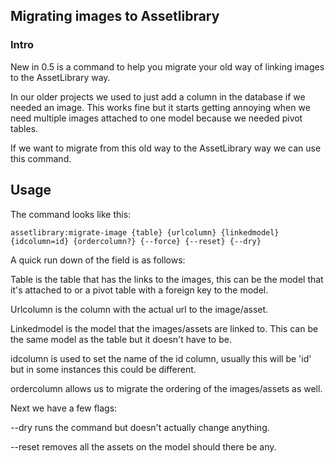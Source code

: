 ## Migrating images to Assetlibrary

### Intro

New in 0.5 is a command to help you migrate your old way of linking images to the AssetLibrary way.

In our older projects we used to just add a column in the database if we needed an image.
This works fine but it starts getting annoying when we need multiple images attached to one model because we needed pivot tables.

If we want to migrate from this old way to the AssetLibrary way we can use this command.

## Usage

The command looks like this:

```assetlibrary:migrate-image {table} {urlcolumn} {linkedmodel} {idcolumn=id} {ordercolumn?} {--force} {--reset} {--dry}```

A quick run down of the field is as follows:

Table is the table that has the links to the images, this can be the model that it's attached to or a pivot table with a foreign key to the model.

Urlcolumn is the column with the actual url to the image/asset.

Linkedmodel is the model that the images/assets are linked to. This can be the same model as the table but it doesn't have to be.

idcolumn is used to set the name of the id column, usually this will be 'id' but in some instances this could be different.

ordercolumn allows us to migrate the ordering of the images/assets as well.


Next we have a few flags:

--dry runs the command but doesn't actually change anything.

--reset removes all the assets on the model should there be any.